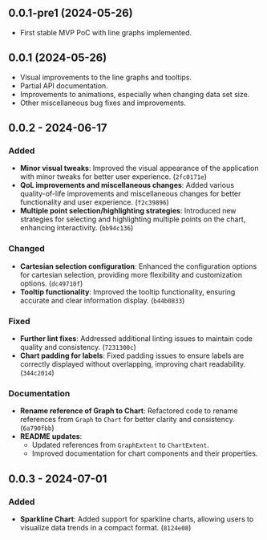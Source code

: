 ## 0.0.1-pre1 (2024-05-26)

* First stable MVP PoC with line graphs implemented.

## 0.0.1 (2024-05-26)

* Visual improvements to the line graphs and tooltips.
* Partial API documentation.
* Improvements to animations, especially when changing data set size.
* Other miscellaneous bug fixes and improvements.

## 0.0.2 - 2024-06-17

### Added
- **Minor visual tweaks**: Improved the visual appearance of the application with minor tweaks for better user experience. (`2fc0171e`)
- **QoL improvements and miscellaneous changes**: Added various quality-of-life improvements and miscellaneous changes for better functionality and user experience. (`f2c39896`)
- **Multiple point selection/highlighting strategies**: Introduced new strategies for selecting and highlighting multiple points on the chart, enhancing interactivity. (`bb94c136`)

### Changed
- **Cartesian selection configuration**: Enhanced the configuration options for cartesian selection, providing more flexibility and customization options. (`dc49710f`)
- **Tooltip functionality**: Improved the tooltip functionality, ensuring accurate and clear information display. (`b44b0833`)

### Fixed
- **Further lint fixes**: Addressed additional linting issues to maintain code quality and consistency. (`7231300c`)
- **Chart padding for labels**: Fixed padding issues to ensure labels are correctly displayed without overlapping, improving chart readability. (`344c2014`)

### Documentation
- **Rename reference of Graph to Chart**: Refactored code to rename references from `Graph` to `Chart` for better clarity and consistency. (`6a790fbb`)
- **README updates**: 
  - Updated references from `GraphExtent` to `ChartExtent`.
  - Improved documentation for chart components and their properties.
  
## 0.0.3 - 2024-07-01

### Added
- **Sparkline Chart**: Added support for sparkline charts, allowing users to visualize data trends in a compact format. (`8124e08`)